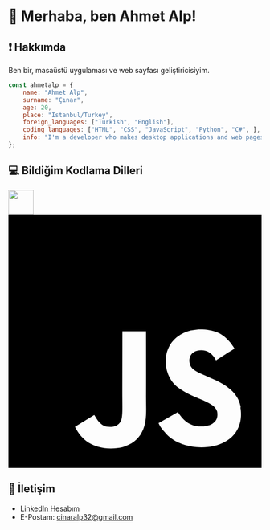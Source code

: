 # 👋 Merhaba, ben Ahmet Alp!

## ❗ Hakkımda
Ben bir, masaüstü uygulaması ve web sayfası geliştiricisiyim.
```js
const ahmetalp = {
    name: "Ahmet Alp",
    surname: "Çınar",
    age: 20,
    place: "Istanbul/Turkey",
    foreign_languages: ["Turkish", "English"],
    coding_languages: ["HTML", "CSS", "JavaScript", "Python", "C#", ],
    info: "I'm a developer who makes desktop applications and web pages.",
};
```

## 💻 Bildiğim Kodlama Dilleri
<img src="https://simpleicons.org/icons/javascript.svg" width="50" height="50">
<svg role="img" viewBox="0 0 24 24" xmlns="http://www.w3.org/2000/svg"><title>JavaScript</title><path d="M0 0h24v24H0V0zm22.034 18.276c-.175-1.095-.888-2.015-3.003-2.873-.736-.345-1.554-.585-1.797-1.14-.091-.33-.105-.51-.046-.705.15-.646.915-.84 1.515-.66.39.12.75.42.976.9 1.034-.676 1.034-.676 1.755-1.125-.27-.42-.404-.601-.586-.78-.63-.705-1.469-1.065-2.834-1.034l-.705.089c-.676.165-1.32.525-1.71 1.005-1.14 1.291-.811 3.541.569 4.471 1.365 1.02 3.361 1.244 3.616 2.205.24 1.17-.87 1.545-1.966 1.41-.811-.18-1.26-.586-1.755-1.336l-1.83 1.051c.21.48.45.689.81 1.109 1.74 1.756 6.09 1.666 6.871-1.004.029-.09.24-.705.074-1.65l.046.067zm-8.983-7.245h-2.248c0 1.938-.009 3.864-.009 5.805 0 1.232.063 2.363-.138 2.711-.33.689-1.18.601-1.566.48-.396-.196-.597-.466-.83-.855-.063-.105-.11-.196-.127-.196l-1.825 1.125c.305.63.75 1.172 1.324 1.517.855.51 2.004.675 3.207.405.783-.226 1.458-.691 1.811-1.411.51-.93.402-2.07.397-3.346.012-2.054 0-4.109 0-6.179l.004-.056z"/></svg>

## 📧 İletişim
- [LinkedIn Hesabım](https://www.linkedin.com/in/ahmetalpcinar)
- E-Postam: cinaralp32@gmail.com
